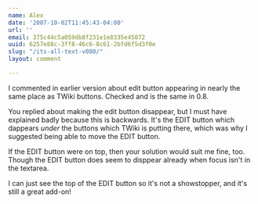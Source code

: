 ```yaml
---
name: Alex
date: '2007-10-02T11:45:43-04:00'
url: ''
email: 375c44c5a059db8f231e1e8335e45072
uuid: 6257e88c-3ff8-46c6-8c61-2bfd6f5d3f0e
slug: "/its-all-text-v080/"
layout: comment

---
```


I commented in earlier version about edit button appearing in nearly the same place as TWiki buttons.  Checked and is the same in 0.8.

You replied about making the edit button disappear, but I must have explained badly because this is backwards.  It's the EDIT button which dappears *under* the buttons which TWiki is putting there, which was why I suggested being able to move the EDIT button.

If the EDIT button were on top, then your solution would suit me fine, too.  Though the EDIT button does seem to disppear already when focus isn't in the textarea.

I can just see the top of the EDIT button so it's not a showstopper, and it's still a great add-on!
